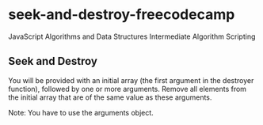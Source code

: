 # seek-and-destroy-freecodecamp

JavaScript Algorithms and Data Structures
Intermediate Algorithm Scripting


## Seek and Destroy
You will be provided with an initial array (the first argument in the destroyer function), followed by one or more arguments. Remove all elements from the initial array that are of the same value as these arguments.

Note: You have to use the arguments object.